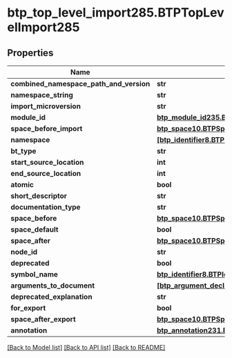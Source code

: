 # btp_top_level_import285.BTPTopLevelImport285

## Properties
Name | Type | Description | Notes
------------ | ------------- | ------------- | -------------
**combined_namespace_path_and_version** | **str** |  | [optional] 
**namespace_string** | **str** |  | [optional] 
**import_microversion** | **str** |  | [optional] 
**module_id** | [**btp_module_id235.BTPModuleId235**](BTPModuleId235.md) |  | [optional] 
**space_before_import** | [**btp_space10.BTPSpace10**](BTPSpace10.md) |  | [optional] 
**namespace** | [**[btp_identifier8.BTPIdentifier8]**](BTPIdentifier8.md) |  | [optional] 
**bt_type** | **str** |  | [optional] 
**start_source_location** | **int** |  | [optional] 
**end_source_location** | **int** |  | [optional] 
**atomic** | **bool** |  | [optional] 
**short_descriptor** | **str** |  | [optional] 
**documentation_type** | **str** |  | [optional] 
**space_before** | [**btp_space10.BTPSpace10**](BTPSpace10.md) |  | [optional] 
**space_default** | **bool** |  | [optional] 
**space_after** | [**btp_space10.BTPSpace10**](BTPSpace10.md) |  | [optional] 
**node_id** | **str** |  | [optional] 
**deprecated** | **bool** |  | [optional] 
**symbol_name** | [**btp_identifier8.BTPIdentifier8**](BTPIdentifier8.md) |  | [optional] 
**arguments_to_document** | [**[btp_argument_declaration232.BTPArgumentDeclaration232]**](BTPArgumentDeclaration232.md) |  | [optional] 
**deprecated_explanation** | **str** |  | [optional] 
**for_export** | **bool** |  | [optional] 
**space_after_export** | [**btp_space10.BTPSpace10**](BTPSpace10.md) |  | [optional] 
**annotation** | [**btp_annotation231.BTPAnnotation231**](BTPAnnotation231.md) |  | [optional] 

[[Back to Model list]](../README.md#documentation-for-models) [[Back to API list]](../README.md#documentation-for-api-endpoints) [[Back to README]](../README.md)


